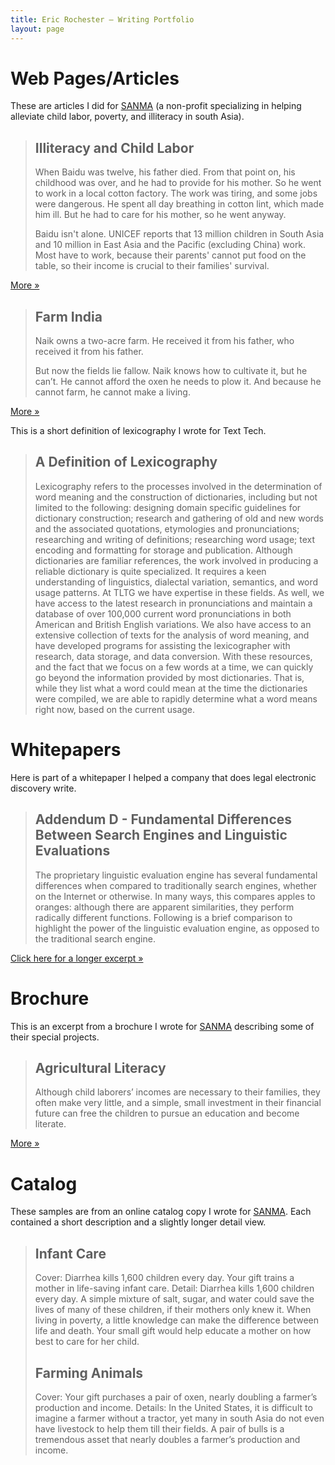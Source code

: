```yaml
---
title: Eric Rochester — Writing Portfolio
layout: page
---
```


# Web Pages/Articles

These are articles I did for <a href="http://www.sanma.org/">SANMA</a> (a
non-profit specializing in helping alleviate child labor, poverty, and
illiteracy in south Asia).

> ## Illiteracy and Child Labor
> 
> When Baidu was twelve, his father died. From that point on, his childhood was
> over, and he had to provide for his mother. So he went to work in a local
> cotton factory. The work was tiring, and some jobs were dangerous. He spent
> all day breathing in cotton lint, which made him ill. But he had to care for
> his mother, so he went anyway.
> 
> Baidu isn't alone. UNICEF reports that 13 million children in South Asia and
> 10 million in East Asia and the Pacific (excluding China) work. Most have to
> work, because their parents' cannot put food on the table, so their income is
> crucial to their families' survival.

<p class="right"><a href="http://docs.google.com/Doc?id=dgfsqh33_2g6hffwdk">
More »
</a></p>

> ## Farm India
> 
> Naik owns a two-acre farm. He received it from his father, who received it
> from his father.
> 
> But now the fields lie fallow. Naik knows how to cultivate it, but he can’t.
> He cannot afford the oxen he needs to plow it. And because he cannot farm, he
> cannot make a living.

<p class="right"><a href="http://docs.google.com/Doc?id=dgfsqh33_2g6hffwdk">
More »
</a></p>

This is a short definition of lexicography I wrote for Text Tech.

> ## A Definition of Lexicography
> 
> Lexicography refers to the processes involved in the determination of word
> meaning and the construction of dictionaries, including but not limited to
> the following: designing domain specific guidelines for dictionary
> construction; research and gathering of old and new words and the associated
> quotations, etymologies and pronunciations; researching and writing of
> definitions; researching word usage; text encoding and formatting for storage
> and publication. Although dictionaries are familiar references, the work
> involved in producing a reliable dictionary is quite specialized. It requires
> a keen understanding of linguistics, dialectal variation, semantics, and word
> usage patterns. At TLTG we have expertise in these fields. As well, we have
> access to the latest research in pronunciations and maintain a database of
> over 100,000 current word pronunciations in both American and British English
> variations. We also have access to an extensive collection of texts for the
> analysis of word meaning, and have developed programs for assisting the
> lexicographer with research, data storage, and data conversion. With these
> resources, and the fact that we focus on a few words at a time, we can
> quickly go beyond the information provided by most dictionaries. That is,
> while they list what a word could mean at the time the dictionaries were
> compiled, we are able to rapidly determine what a word means right now, based
> on the current usage.

# Whitepapers

Here is part of a whitepaper I helped a company that does legal electronic
discovery write.

> ## Addendum D - Fundamental Differences Between Search Engines and Linguistic Evaluations
> 
> The proprietary linguistic evaluation engine has several fundamental
> differences when compared to traditionally search engines, whether on the
> Internet or otherwise. In many ways, this compares apples to oranges:
> although there are apparent similarities, they perform radically different
> functions.  Following is a brief comparison to highlight the power of the
> linguistic evaluation engine, as opposed to the traditional search engine.

<p class="right"><a
href="http://docs.google.com/Doc?id=dgfsqh33_0fbw44wds">Click here for a longer
excerpt »</a></p>

# Brochure

This is an excerpt from a brochure I wrote for <a
href="http://www.sanma.org/">SANMA</a> describing some of their special
projects.

> ## Agricultural Literacy
> 
> Although child laborers’ incomes are necessary to their families, they often
> make very little, and a simple, small investment in their financial future
> can free the children to pursue an education and become literate.

<p class="right"><a href="http://docs.google.com/Doc?id=dgfsqh33_4ckpdrshn">
More »
</a></p>

# Catalog

These samples are from an online catalog copy I wrote for <a
href="http://www.sanma.org/">SANMA</a>. Each contained a short description and
a slightly longer detail view.

> ## Infant Care
> 
> Cover: Diarrhea kills 1,600 children every day. Your gift trains a mother in
> life-saving infant care.  Detail: Diarrhea kills 1,600 children every day. A
> simple mixture of salt, sugar, and water could save the lives of many of
> these children, if their mothers only knew it. When living in poverty, a
> little knowledge can make the difference between life and death. Your small
> gift would help educate a mother on how best to care for her child.
> 
> ## Farming Animals
> 
> Cover: Your gift purchases a pair of oxen, nearly doubling a farmer’s
> production and income.  Details: In the United States, it is difficult to
> imagine a farmer without a tractor, yet many in south Asia do not even have
> livestock to help them till their fields. A pair of bulls is a tremendous
> asset that nearly doubles a farmer’s production and income.

